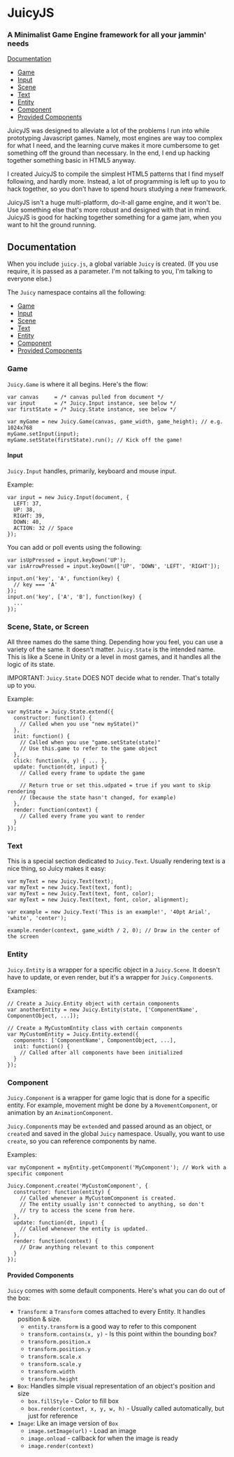 # JuicyJS
### A Minimalist Game Engine framework for all your jammin' needs

[Documentation](#documentation)
- [Game](#game)
- [Input](#input)
- [Scene](#scene-state-or-screen)
- [Text](#text)
- [Entity](#entity)
- [Component](#component)
- [Provided Components](#provided-components)

JuicyJS was designed to alleviate a lot of the problems I run into while prototyping Javascript games. Namely, most engines are way too complex for what I need, and the learning curve makes it more cumbersome to get something off the ground than necessary. In the end, I end up hacking together something basic in HTML5 anyway.

I created JuicyJS to compile the simplest HTML5 patterns that I find myself following, and hardly more. Instead, a lot of programming is left up to you to hack together, so you don't have to spend hours studying a new framework.

JuicyJS isn't a huge multi-platform, do-it-all game engine, and it won't be. Use something else that's more robust and designed with that in mind. JuicyJS is good for hacking together something for a game jam, when you want to hit the ground running.

## Documentation

When you include ```juicy.js```, a global variable ```Juicy``` is created. (If you use require, it is passed as a parameter. I'm not talking to you, I'm talking to everyone else.)

The ```Juicy``` namespace contains all the following:
- [Game](#game)
- [Input](#input)
- [Scene](#scene-state-or-screen)
- [Text](#text)
- [Entity](#entity)
- [Component](#component)
- [Provided Components](#provided-components)

### Game

```Juicy.Game``` is where it all begins. Here's the flow:

```
var canvas     = /* canvas pulled from document */
var input      = /* Juicy.Input instance, see below */
var firstState = /* Juicy.State instance, see below */

var myGame = new Juicy.Game(canvas, game_width, game_height); // e.g. 1024x768
myGame.setInput(input);
myGame.setState(firstState).run(); // Kick off the game!
```

#### Input

```Juicy.Input``` handles, primarily, keyboard and mouse input.

Example:
```
var input = new Juicy.Input(document, {
  LEFT: 37,
  UP: 38,
  RIGHT: 39,
  DOWN: 40,
  ACTION: 32 // Space
});
```

You can add or poll events using the following:

```
var isUpPressed = input.keyDown('UP');
var isArrowPressed = input.keyDown(['UP', 'DOWN', 'LEFT', 'RIGHT']);

input.on('key', 'A', function(key) {
  // key === 'A'
});
input.on('key', ['A', 'B'], function(key) {
  ...
});
```

### Scene, State, or Screen

All three names do the same thing. Depending how you feel, you can use a variety of the same. It doesn't matter. ```Juicy.State``` is the intended name. This is like a Scene in Unity or a level in most games, and it handles all the logic of its state. 

IMPORTANT: `Juicy.State` DOES NOT decide what to render. That's totally up to you.

Example:
```
var myState = Juicy.State.extend({
  constructor: function() {
    // Called when you use "new myState()"
  },
  init: function() {
    // Called when you use "game.setState(state)"
    // Use this.game to refer to the game object
  },
  click: function(x, y) { ... },
  update: function(dt, input) {
    // Called every frame to update the game
    
    // Return true or set this.udpated = true if you want to skip rendering
    // (because the state hasn't changed, for example)
  },
  render: function(context) {
    // Called every frame you want to render
  }
});
```

### Text

This is a special section dedicated to `Juicy.Text`. Usually rendering text is a nice thing, so Juicy makes it easy:

```
var myText = new Juicy.Text(text);
var myText = new Juicy.Text(text, font);
var myText = new Juicy.Text(text, font, color);
var myText = new Juicy.Text(text, font, color, alignment);

var example = new Juicy.Text('This is an example!', '40pt Arial', 'white', 'center');

example.render(context, game_width / 2, 0); // Draw in the center of the screen
```

### Entity

`Juicy.Entity` is a wrapper for a specific object in a `Juicy.Scene`. It doesn't have to update, or even render, but it's a wrapper for `Juicy.Component`s.

Examples:

```
// Create a Juicy.Entity object with certain components
var anotherEntity = new Juicy.Entity(state, ['ComponentName', ComponentObject, ...]);

// Create a MyCustomEntity class with certain components
var MyCustomEntity = Juicy.Entity.extend({
  components: ['ComponentName', ComponentObject, ...],
  init: function() {
    // Called after all components have been initialized
  }
});
```

### Component

`Juicy.Component` is a wrapper for game logic that is done for a specific entity. For example, movement might be done by a `MovementComponent`, or animation by an `AnimationComponent`.

`Juicy.Component`s may be `extend`ed and passed around as an object, or `create`d and saved in the global `Juicy` namespace. Usually, you want to use `create`, so you can reference components by name.

Examples:

```
var myComponent = myEntity.getComponent('MyComponent'); // Work with a specific component

Juicy.Component.create('MyCustomComponent', {
  constructor: function(entity) {
    // Called whenever a MyCustomComponent is created.
    // The entity usually isn't connected to anything, so don't
    // try to access the scene from here.
  },
  update: function(dt, input) {
    // Called whenever the entity is updated.
  },
  render: function(context) {
    // Draw anything relevant to this component
  }
});
```

#### Provided Components

```Juicy``` comes with some default components. Here's what you can do out of the box:

- `Transform`: a `Transform` comes attached to every Entity. It handles position & size.
  - `entity.transform` is a good way to refer to this component
  - `transform.contains(x, y)` - Is this point within the bounding box?
  - `transform.position.x`
  - `transform.position.y`
  - `transform.scale.x`
  - `transform.scale.y`
  - `transform.width`
  - `transform.height`
- `Box`: Handles simple visual representation of an object's position and size
  - `box.fillStyle` - Color to fill box
  - `box.render(context, x, y, w, h)` - Usually called automatically, but just for reference
- `Image`: Like an image version of `Box`
  - `image.setImage(url)` - Load an image
  - `image.onload` - callback for when the image is ready
  - `image.render(context)`
